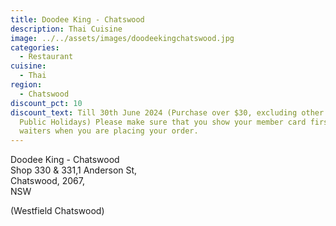 ```yaml
---
title: Doodee King - Chatswood
description: Thai Cuisine
image: ../../assets/images/doodeekingchatswood.jpg
categories:
  - Restaurant
cuisine:
  - Thai
region:
  - Chatswood
discount_pct: 10
discount_text: Till 30th June 2024 (Purchase over $30, excluding other offer and
  Public Holidays) Please make sure that you show your member card first to the
  waiters when you are placing your order.
---
```


Doodee King - Chatswood\
Shop 330 & 331,1 Anderson St,\
Chatswood, 2067, \
NSW

(Westfield Chatswood)
